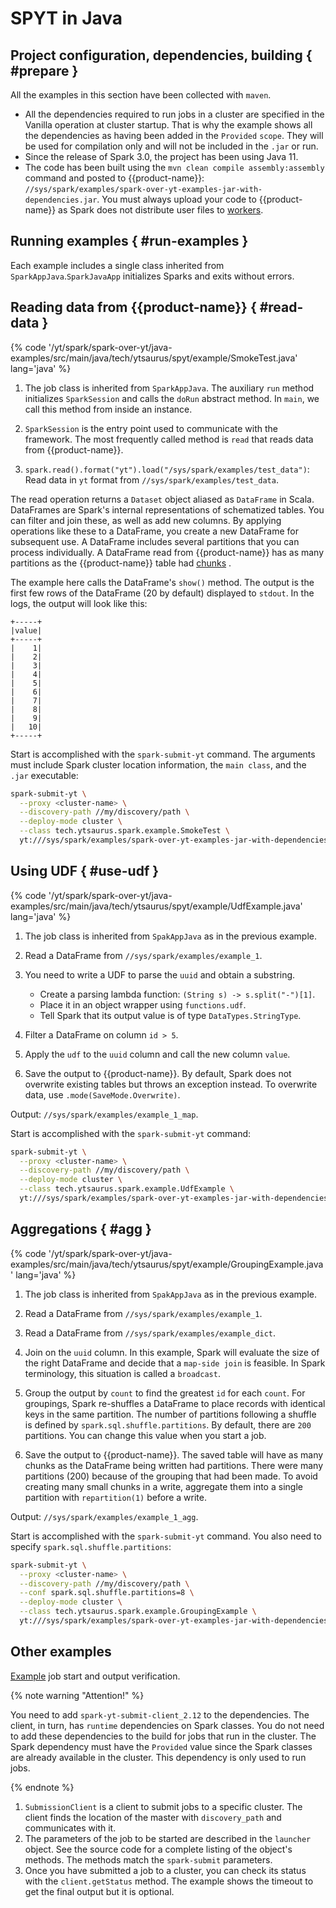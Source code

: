 # SPYT in Java

## Project configuration, dependencies, building { #prepare }

All the examples in this section have been collected with `maven`.

- All the dependencies required to run jobs in a cluster are specified in the Vanilla operation at cluster startup. That is why the example shows all the dependencies as having been added in the `Provided` `scope`. They will be used for compilation only and will not be included in the `.jar` or run.
- Since the release of Spark 3.0, the project has been using Java 11.
- The code has been built using the `mvn clean compile assembly:assembly` command and posted to {{product-name}}: `//sys/spark/examples/spark-over-yt-examples-jar-with-dependencies.jar`. You must always upload your code to {{product-name}} as Spark does not distribute user files to [workers](../../../../../user-guide/data-processing/spyt/cluster/cluster-desc.md#cluster-mode).


## Running examples { #run-examples }

Each example includes a single class inherited from `SparkAppJava`.`SparkJavaApp` initializes Sparks and exits without errors.

## Reading data from {{product-name}} { #read-data }

{% code '/yt/spark/spark-over-yt/java-examples/src/main/java/tech/ytsaurus/spyt/example/SmokeTest.java' lang='java' %}

1. The job class is inherited from `SparkAppJava`. The auxiliary `run` method initializes `SparkSession` and calls the `doRun` abstract method. In `main`, we call this method from inside an instance.

2. `SparkSession` is the entry point used to communicate with the framework. The most frequently called method is `read` that reads data from {{product-name}}.

3. `spark.read().format("yt").load("/sys/spark/examples/test_data")`: Read data in `yt` format from `//sys/spark/examples/test_data`.

The read operation returns a `Dataset` object aliased as `DataFrame` in Scala. DataFrames are Spark's internal representations of schematized tables. You can filter and join these, as well as add new columns. By applying operations like these to a DataFrame, you create a new DataFrame for subsequent use. A DataFrame includes several partitions that you can process individually. A DataFrame read from {{product-name}} has as many partitions as the {{product-name}} table had [chunks](../../../../../user-guide/storage/chunks.md) .

The example here calls the DataFrame's `show()` method. The output is the first few rows of the DataFrame (20 by default) displayed to `stdout`. In the logs, the output will look like this:

```
+-----+
|value|
+-----+
|    1|
|    2|
|    3|
|    4|
|    5|
|    6|
|    7|
|    8|
|    9|
|   10|
+-----+
```

Start is accomplished with the `spark-submit-yt` command. The arguments must include Spark cluster location information, the `main class`, and the `.jar` executable:

```bash
spark-submit-yt \
  --proxy <cluster-name> \
  --discovery-path //my/discovery/path \
  --deploy-mode cluster \
  --class tech.ytsaurus.spark.example.SmokeTest \
  yt:///sys/spark/examples/spark-over-yt-examples-jar-with-dependencies.jar
```


## Using UDF { #use-udf }

{% code '/yt/spark/spark-over-yt/java-examples/src/main/java/tech/ytsaurus/spyt/example/UdfExample.java' lang='java' %}

1. The job class is inherited from `SpakAppJava` as in the previous example.
2. Read a DataFrame from `//sys/spark/examples/example_1`.

3. You need to write a UDF to parse the `uuid` and obtain a substring.

   - Create a parsing lambda function: `(String s) -> s.split("-")[1]`.
   - Place it in an object wrapper using `functions.udf`.
   - Tell Spark that its output value is of type `DataTypes.StringType`.

4. Filter a DataFrame on column `id > 5`.
5. Apply the `udf` to the `uuid` column and call the new column `value`.
6. Save the output to {{product-name}}. By default, Spark does not overwrite existing tables but throws an exception instead. To overwrite data, use `.mode(SaveMode.Overwrite)`.

Output: `//sys/spark/examples/example_1_map`.

Start is accomplished with the `spark-submit-yt` command:

```bash
spark-submit-yt \
  --proxy <cluster-name> \
  --discovery-path //my/discovery/path \
  --deploy-mode cluster \
  --class tech.ytsaurus.spark.example.UdfExample \
  yt:///sys/spark/examples/spark-over-yt-examples-jar-with-dependencies.jar
```


## Aggregations { #agg }

{% code '/yt/spark/spark-over-yt/java-examples/src/main/java/tech/ytsaurus/spyt/example/GroupingExample.java' lang='java' %}

1. The job class is inherited from `SpakAppJava` as in the previous example.
2. Read a DataFrame from `//sys/spark/examples/example_1`.
3. Read a DataFrame from `//sys/spark/examples/example_dict`.
4. Join on the `uuid` column. In this example, Spark will evaluate the size of the right DataFrame and decide that a `map-side join` is feasible. In Spark terminology, this situation is called a `broadcast`.
5. Group the output by `count` to find the greatest `id` for each `count`. For groupings, Spark re-shuffles a DataFrame to place records with identical keys in the same partition. The number of partitions following a shuffle is defined by `spark.sql.shuffle.partitions`. By default, there are `200` partitions. You can change this value when you start a job.

6. Save the output to {{product-name}}. The saved table will have as many chunks as the DataFrame being written had partitions. There were many partitions (200) because of the grouping that had been made. To avoid creating many small chunks in a write, aggregate them into a single partition with `repartition(1)` before a write.

Output: `//sys/spark/examples/example_1_agg`.

Start is accomplished with the `spark-submit-yt` command. You also need to specify `spark.sql.shuffle.partitions`:

```bash
spark-submit-yt \
  --proxy <cluster-name> \
  --discovery-path //my/discovery/path \
  --conf spark.sql.shuffle.partitions=8 \
  --deploy-mode cluster \
  --class tech.ytsaurus.spark.example.GroupingExample \
  yt:///sys/spark/examples/spark-over-yt-examples-jar-with-dependencies.jar
```

## Other examples

[Example](https://github.com/ytsaurus/ytsaurus/blob/main/yt/spark/spark-over-yt/java-submit-example/src/main/java/tech/ytsaurus/spyt/example/submit/SubmitExample.java) job start and output verification.



{% note warning "Attention!" %}

You need to add `spark-yt-submit-client_2.12` to the dependencies. The client, in turn, has `runtime` dependencies on Spark classes. You do not need to add these dependencies to the build for jobs that run in the cluster. The Spark dependency must have the `Provided` value since the Spark classes are already available in the cluster. This dependency is only used to run jobs.

{% endnote %}

1. `SubmissionClient` is a client to submit jobs to a specific cluster. The client finds the location of the master with `discovery_path` and communicates with it.
2. The parameters of the job to be started are described in the `launcher` object. See the source code for a complete listing of the object's methods. The methods match the `spark-submit` parameters.
3. Once you have submitted a job to a cluster, you can check its status with the `client.getStatus` method. The example shows the timeout to get the final output but it is optional.
